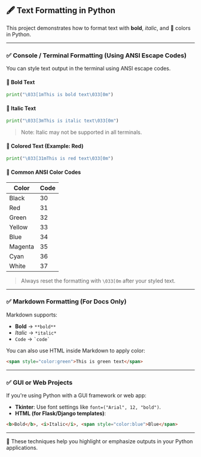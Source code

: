 ## 🖋️ Text Formatting in Python

This project demonstrates how to format text with **bold**, *italic*, and 🎨 colors in Python.

---

### ✅ Console / Terminal Formatting (Using ANSI Escape Codes)

You can style text output in the terminal using ANSI escape codes.

#### 🔹 Bold Text
```python
print("\033[1mThis is bold text\033[0m")
```

#### 🔹 Italic Text
```python
print("\033[3mThis is italic text\033[0m")
```
> Note: Italic may not be supported in all terminals.

#### 🔹 Colored Text (Example: Red)
```python
print("\033[31mThis is red text\033[0m")
```

#### 🎨 Common ANSI Color Codes

| Color   | Code |
|---------|------|
| Black   | 30   |
| Red     | 31   |
| Green   | 32   |
| Yellow  | 33   |
| Blue    | 34   |
| Magenta | 35   |
| Cyan    | 36   |
| White   | 37   |

> Always reset the formatting with `\033[0m` after your styled text.

---

### ✅ Markdown Formatting (For Docs Only)

Markdown supports:

- **Bold** → `**bold**`
- *Italic* → `*italic*`
- `Code` → `` `code` ``

You can also use HTML inside Markdown to apply color:

```html
<span style="color:green">This is green text</span>
```

---

### ✅ GUI or Web Projects

If you're using Python with a GUI framework or web app:

- **Tkinter**: Use font settings like `font=("Arial", 12, "bold")`.
- **HTML (for Flask/Django templates)**:
```html
<b>Bold</b>, <i>Italic</i>, <span style="color:blue">Blue</span>
```

---

📝 These techniques help you highlight or emphasize outputs in your Python applications.
